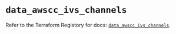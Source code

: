 # `data_awscc_ivs_channels`

Refer to the Terraform Registory for docs: [`data_awscc_ivs_channels`](https://registry.terraform.io/providers/hashicorp/awscc/0.70.0/docs/data-sources/ivs_channels).

